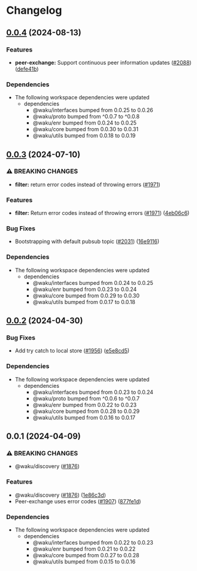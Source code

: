# Changelog

## [0.0.4](https://github.com/waku-org/js-waku/compare/discovery-v0.0.3...discovery-v0.0.4) (2024-08-13)


### Features

* **peer-exchange:** Support continuous peer information updates ([#2088](https://github.com/waku-org/js-waku/issues/2088)) ([defe41b](https://github.com/waku-org/js-waku/commit/defe41bb9a826ab6d06f9aace283c0e90b7af56c))


### Dependencies

* The following workspace dependencies were updated
  * dependencies
    * @waku/interfaces bumped from 0.0.25 to 0.0.26
    * @waku/proto bumped from ^0.0.7 to ^0.0.8
    * @waku/enr bumped from 0.0.24 to 0.0.25
    * @waku/core bumped from 0.0.30 to 0.0.31
    * @waku/utils bumped from 0.0.18 to 0.0.19

## [0.0.3](https://github.com/waku-org/js-waku/compare/discovery-v0.0.2...discovery-v0.0.3) (2024-07-10)


### ⚠ BREAKING CHANGES

* **filter:** return error codes instead of throwing errors ([#1971](https://github.com/waku-org/js-waku/issues/1971))

### Features

* **filter:** Return error codes instead of throwing errors ([#1971](https://github.com/waku-org/js-waku/issues/1971)) ([4eb06c6](https://github.com/waku-org/js-waku/commit/4eb06c64eb05c015e2f51e3f45a9d7143a934385))


### Bug Fixes

* Bootstrapping with default pubsub topic ([#2031](https://github.com/waku-org/js-waku/issues/2031)) ([16e9116](https://github.com/waku-org/js-waku/commit/16e9116c7cf6be876e174fe9259921c8d5397a88))


### Dependencies

* The following workspace dependencies were updated
  * dependencies
    * @waku/interfaces bumped from 0.0.24 to 0.0.25
    * @waku/enr bumped from 0.0.23 to 0.0.24
    * @waku/core bumped from 0.0.29 to 0.0.30
    * @waku/utils bumped from 0.0.17 to 0.0.18

## [0.0.2](https://github.com/waku-org/js-waku/compare/discovery-v0.0.1...discovery-v0.0.2) (2024-04-30)


### Bug Fixes

* Add try catch to local store ([#1956](https://github.com/waku-org/js-waku/issues/1956)) ([e5e8cd5](https://github.com/waku-org/js-waku/commit/e5e8cd5e170defc1c50ec785568b92764e904dd5))


### Dependencies

* The following workspace dependencies were updated
  * dependencies
    * @waku/interfaces bumped from 0.0.23 to 0.0.24
    * @waku/proto bumped from ^0.0.6 to ^0.0.7
    * @waku/enr bumped from 0.0.22 to 0.0.23
    * @waku/core bumped from 0.0.28 to 0.0.29
    * @waku/utils bumped from 0.0.16 to 0.0.17

## 0.0.1 (2024-04-09)


### ⚠ BREAKING CHANGES

* @waku/discovery ([#1876](https://github.com/waku-org/js-waku/issues/1876))

### Features

* @waku/discovery ([#1876](https://github.com/waku-org/js-waku/issues/1876)) ([1e86c3d](https://github.com/waku-org/js-waku/commit/1e86c3d63e6532dabbe10e01376d42dc6bcb0b85))
* Peer-exchange uses error codes ([#1907](https://github.com/waku-org/js-waku/issues/1907)) ([877fe1d](https://github.com/waku-org/js-waku/commit/877fe1dc1daf6826b60ac5011af2915c47864d90))


### Dependencies

* The following workspace dependencies were updated
  * dependencies
    * @waku/interfaces bumped from 0.0.22 to 0.0.23
    * @waku/enr bumped from 0.0.21 to 0.0.22
    * @waku/core bumped from 0.0.27 to 0.0.28
    * @waku/utils bumped from 0.0.15 to 0.0.16
